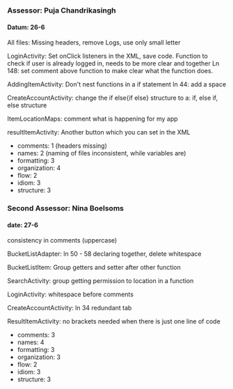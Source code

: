 ### Assessor: Puja Chandrikasingh
#### Datum: 26-6

All files: Missing headers, remove Logs, use only small letter

LoginActivity: Set onClick listeners in the XML, save code. Function to check if user is already logged in, needs to be more clear and together
  Ln 148: set comment above function to make clear what the function does.
  
AddingItemActivity: Don't nest functions in a if statement
  ln 44: add a space
 
CreateAccountActivity: change the if else{if else} structure to a: if, else if, else structure

ItemLocationMaps: comment what is happening for my app

resultItemActivity: Another button which you can set in the XML

- comments: 1 (headers missing)
- names: 2 (naming of files inconsistent, while variables are)
- formatting: 3
- organization: 4
- flow: 2
- idiom: 3
- structure: 3


### Second Assessor: Nina Boelsoms
#### date: 27-6

consistency in comments (uppercase)

BucketListAdapter: ln 50 - 58 declaring together, delete whitespace

BucketListItem: Group getters and setter after other function

SearchActivity: group getting permission to location in a function

LoginActivity: whitespace before comments

CreateAccountActivity: ln 34 redundant tab

ResultItemActivity: no brackets needed when there is just one line of code

- comments: 3
- names: 4
- formatting: 3
- organization: 3
- flow: 2
- idiom: 3
- structure: 3

